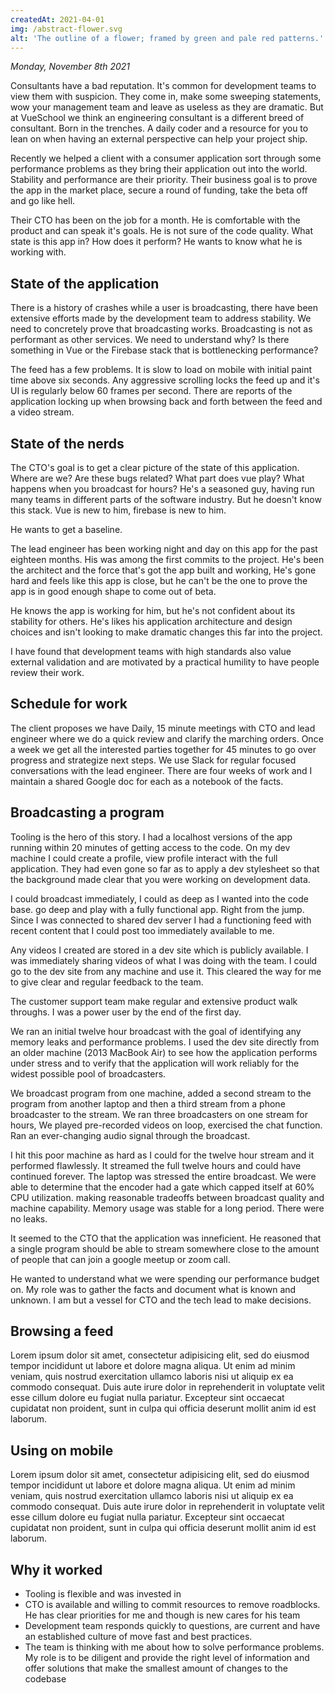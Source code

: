 ```yaml
---
createdAt: 2021-04-01
img: /abstract-flower.svg
alt: 'The outline of a flower; framed by green and pale red patterns.'
---
```


*Monday, November 8th 2021*

Consultants have a bad reputation. It's common for development teams to view them with suspicion. They come in, make some sweeping statements, wow your management team and leave as useless as they are dramatic. But at VueSchool we think an engineering consultant is a different breed of consultant. Born in the trenches. A daily coder and a resource for you to lean on when having an external perspective can help your project ship.

Recently we helped a client with a consumer application sort through some performance problems as they bring their application out into the world. Stability and performance are their priority. Their business goal is to prove the app in the market place, secure a round of funding, take the beta off and go like hell.

Their CTO has been on the job for a month. He is comfortable with the product and can speak it's goals. He is not sure of the code quality. What state is this app in? How does it perform? He wants to know what he is working with.


## State of the application

There is a history of crashes while a user is broadcasting, there have been extensive efforts made by the development team to address stability. We need to concretely prove that broadcasting works. Broadcasting is not as performant as other services. We need to understand why? Is there something in Vue or the Firebase stack that is bottlenecking performance?

The feed has a few problems. It is slow to load on mobile with initial paint time above six seconds. Any aggressive scrolling locks the feed up and it's UI is regularly below 60 frames per second. There are reports of the application locking up when browsing back and forth between the feed and a video stream.

## State of the nerds

The CTO's goal is to get a clear picture of the state of this application. Where are we? Are these bugs related? What part does vue play? What happens when you broadcast for hours?  He's a seasoned guy, having run many teams in different parts of the software industry. But he doesn't know this stack. Vue is new to him, firebase is new to him.

He wants to get a baseline.

The lead engineer has been working night and day on this app for the past eighteen months. His was among the first commits to the project. He's been the architect and the force that's got the app built and working, He's gone hard and feels like this app is close, but he can't be the one to prove the app is in good enough shape to come out of beta.

He knows the app is working for him, but he's not confident about its stability for others. He's likes his application architecture and design choices and isn't looking to make dramatic changes this far into the project.

I have found that development teams with high standards also value external validation and are motivated by a practical humility to have people review their work.

## Schedule for work

The client proposes we have Daily, 15 minute meetings with CTO and lead engineer where we do a quick review and clarify the marching orders. Once a week we get all the interested parties together for 45 minutes to go over progress and strategize next steps. We use Slack for regular focused conversations with the lead engineer. There are four weeks of work and I maintain a shared Google doc for each as a notebook of the facts.

## Broadcasting a program

Tooling is the hero of this story. I had a localhost versions of the app running within 20 minutes of getting access to the code. On my dev machine I could create a profile, view profile interact with the full application. They had even gone so far as to apply a dev stylesheet so that the background made clear that you were working on development data.

I could broadcast immediately, I could as deep as I wanted into the code base.  go deep and play with a fully functional app. Right from the jump. Since I was connected to shared dev server I had a functioning feed with recent content that I could post too immediately available to me.

Any videos I created are stored in a dev site which is publicly available. I was immediately sharing videos of what I was doing with the team. I could go to the dev site from any machine and use it. This cleared the way for me to give clear and regular feedback to the team.

The customer support team make regular and extensive product walk throughs. I was a power user by the end of the first day.

We ran an initial twelve hour broadcast with the goal of identifying any memory leaks and performance problems. I used the dev site directly from an older machine (2013 MacBook Air) to see how the application performs under stress and to verify that the application will work reliably for the widest possible pool of broadcasters.

We broadcast program from one machine, added a second stream to the program from another laptop and then a third stream from a phone broadcaster to the stream. We ran three broadcasters on one stream for hours, We played pre-recorded videos on loop, exercised the chat function. Ran an ever-changing audio signal through the broadcast.

I hit this poor machine as hard as I could for the twelve hour stream and it performed flawlessly. It streamed the full twelve hours and could have continued forever. The laptop was stressed the entire broadcast. We were able to determine that the encoder had a gate which capped itself at 60% CPU utilization.  making reasonable tradeoffs between broadcast quality and machine capability. Memory usage was stable for a long period. There were no leaks.

It seemed to the CTO that the application was inneficient. He reasoned that a single program should be able to stream somewhere close to the amount of people that can join a google meetup or zoom call.

He wanted to understand what we were spending our performance budget on. My role was to gather the facts and document what is known and unknown. I am but a vessel for CTO and the tech lead to make decisions.


## Browsing a feed

Lorem ipsum dolor sit amet, consectetur adipisicing elit, sed do eiusmod tempor incididunt ut labore et dolore magna aliqua. Ut enim ad minim veniam, quis nostrud exercitation ullamco laboris nisi ut aliquip ex ea commodo consequat. Duis aute irure dolor in reprehenderit in voluptate velit esse cillum dolore eu fugiat nulla pariatur. Excepteur sint occaecat cupidatat non proident, sunt in culpa qui officia deserunt mollit anim id est laborum.

## Using on mobile

Lorem ipsum dolor sit amet, consectetur adipisicing elit, sed do eiusmod tempor incididunt ut labore et dolore magna aliqua. Ut enim ad minim veniam, quis nostrud exercitation ullamco laboris nisi ut aliquip ex ea commodo consequat. Duis aute irure dolor in reprehenderit in voluptate velit esse cillum dolore eu fugiat nulla pariatur. Excepteur sint occaecat cupidatat non proident, sunt in culpa qui officia deserunt mollit anim id est laborum.

## Why it worked

- Tooling is flexible and was invested in
- CTO is available and willing to commit resources to remove roadblocks. He has clear priorities for me and though is new cares for his team
- Development team responds quickly to questions, are current and have an established culture of move fast and best practices.
- The team is thinking with me about how to solve performance problems. My role is to be diligent and provide the right level of information and offer solutions that make the smallest amount of changes to the codebase
